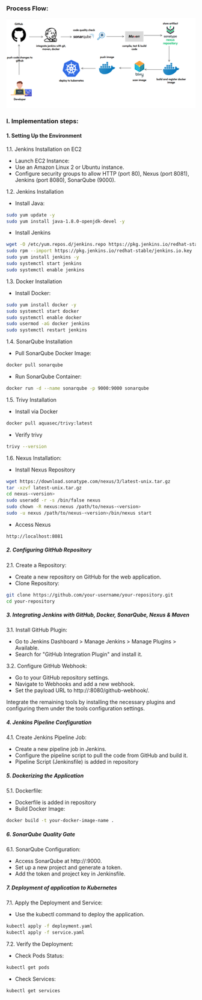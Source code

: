 ### Process Flow:
![Project Diagram](https://github.com/ahsan598/java-k8s-deployment-pipeline-demo/blob/main/Deployment/processflow.png)

### I. Implementation steps:
#### 1. Setting Up the Environment

1.1. Jenkins Installation on EC2
- Launch EC2 Instance:
- Use an Amazon Linux 2 or Ubuntu instance.
- Configure security groups to allow HTTP (port 80), Nexus (port 8081), Jenkins (port 8080), SonarQube (9000).

1.2. Jenkins Installation
- Install Java:
```sh
sudo yum update -y
sudo yum install java-1.8.0-openjdk-devel -y
```

- Install Jenkins
```sh
wget -O /etc/yum.repos.d/jenkins.repo https://pkg.jenkins.io/redhat-stable/jenkins.repo
sudo rpm --import https://pkg.jenkins.io/redhat-stable/jenkins.io.key
sudo yum install jenkins -y
sudo systemctl start jenkins
sudo systemctl enable jenkins
```

1.3. Docker Installation
- Install Docker:
```sh
sudo yum install docker -y
sudo systemctl start docker
sudo systemctl enable docker
sudo usermod -aG docker jenkins
sudo systemctl restart jenkins
```

1.4. SonarQube Installation
- Pull SonarQube Docker Image:
```sh
docker pull sonarqube
```

- Run SonarQube Container:
```sh
docker run -d --name sonarqube -p 9000:9000 sonarqube
```

1.5. Trivy Installation
- Install via Docker
```sh
docker pull aquasec/trivy:latest
```
- Verify trivy
```sh
trivy --version
```

1.6. Nexus Installation:
- Install Nexus Repository
```sh
wget https://download.sonatype.com/nexus/3/latest-unix.tar.gz
tar -xzvf latest-unix.tar.gz
cd nexus-<version>
sudo useradd -r -s /bin/false nexus
sudo chown -R nexus:nexus /path/to/nexus-<version>
sudo -u nexus /path/to/nexus-<version>/bin/nexus start
```

- Access Nexus
```sh
http://localhost:8081
```


##### 2. Configuring GitHub Repository

2.1. Create a Repository:
- Create a new repository on GitHub for the web application.
- Clone Repository:

```sh
git clone https://github.com/your-username/your-repository.git
cd your-repository
```


##### 3. Integrating Jenkins with GitHub, Docker, SonarQube, Nexus & Maven

3.1. Install GitHub Plugin:
- Go to Jenkins Dashboard > Manage Jenkins > Manage Plugins > Available.
- Search for "GitHub Integration Plugin" and install it.

3.2.  Configure GitHub Webhook:
- Go to your GitHub repository settings.
- Navigate to Webhooks and add a new webhook.
- Set the payload URL to http://<your-jenkins-server-ip>:8080/github-webhook/.


Integrate the remaining tools by installing the necessary plugins and configuring them under the tools configuration settings.


##### 4. Jenkins Pipeline Configuration

4.1. Create Jenkins Pipeline Job:
- Create a new pipeline job in Jenkins.
- Configure the pipeline script to pull the code from GitHub and build it.
- Pipeline Script (Jenkinsfile)  is added in repository

#####  5. Dockerizing the Application

5.1.  Dockerfile:
- Dockerfile  is added in repository
- Build Docker Image:
```sh
docker build -t your-docker-image-name .
```

##### 6. SonarQube Quality Gate

6.1. SonarQube Configuration:
- Access SonarQube at http://<your-ec2-ip>:9000.
- Set up a new project and generate a token.
- Add the token and project key in Jenkinsfile.

##### 7. Deployment of application to Kubernetes

7.1. Apply the Deployment and Service:
- Use the kubectl command to deploy the application.
```sh
kubectl apply -f deployment.yaml
kubectl apply -f service.yaml
```

7.2. Verify the Deployment:
- Check Pods Status:
```sh
kubectl get pods
```

- Check Services:
```sh
kubectl get services
```